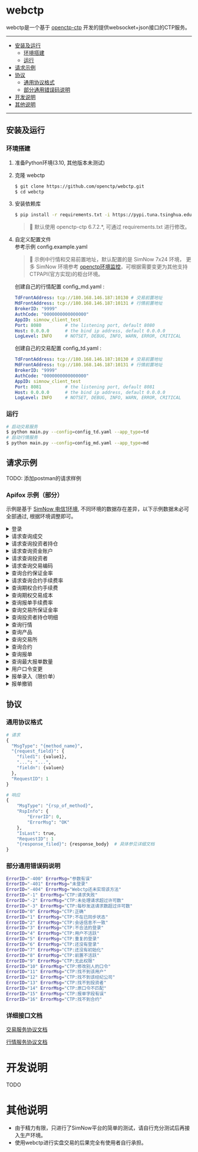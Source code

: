 # webctp

webctp是一个基于 [openctp-ctp](https://github.com/openctp/openctp-ctp-python) 开发的提供websocket+json接口的CTP服务。

---

* [安装及运行](#安装及运行)
    * [环境搭建](#环境搭建)
    * [运行](#运行)
* [请求示例](#请求示例)
* [协议](#协议)
    * [通用协议格式](#通用协议格式)
    * [部分通用错误码说明](#部分通用错误码说明)
* [开发说明](#开发说明)
* [其他说明](#其他说明)

---

## 安装及运行

### 环境搭建

1. 准备Python环境(3.10, 其他版本未测试)
2. 克隆 webctp
   ```bash
   $ git clone https://github.com/openctp/webctp.git
   $ cd webctp
   ```
3. 安装依赖库
   ```bash
   $ pip install -r requirements.txt -i https://pypi.tuna.tsinghua.edu.cn/simple --trusted-host=pypi.tuna.tsinghua.edu.cn
   ```
   > :pushpin: 默认使用 openctp-ctp 6.7.2.*, 可通过 requirements.txt 进行修改。

4. 自定义配置文件  
   参考示例 config.example.yaml
   > :pushpin: 示例中行情和交易前置地址，默认配置的是 SimNow 7x24 环境， 更多 SimNow
   环境参考 [openctp环境监控](http://121.37.80.177)，可根据需要变更为其他支持CTPAPI(官方实现)的柜台环境。

   创建自己的行情配置 config_md.yaml :
   ```yaml 
   TdFrontAddress: tcp://180.168.146.187:10130 # 交易前置地址
   MdFrontAddress: tcp://180.168.146.187:10131 # 行情前置地址
   BrokerID: "9999"
   AuthCode: "0000000000000000"
   AppID: simnow_client_test
   Port: 8080         # the listening port, default 8080
   Host: 0.0.0.0      # the bind ip address, default 0.0.0.0
   LogLevel: INFO     # NOTSET, DEBUG, INFO, WARN, ERROR, CRITICAL
   ```
   创建自己的交易配置 config_td.yaml :
   ```yaml 
   TdFrontAddress: tcp://180.168.146.187:10130 # 交易前置地址
   MdFrontAddress: tcp://180.168.146.187:10131 # 行情前置地址
   BrokerID: "9999"
   AuthCode: "0000000000000000"
   AppID: simnow_client_test
   Port: 8081         # the listening port, default 8081
   Host: 0.0.0.0      # the bind ip address, default 0.0.0.0
   LogLevel: INFO     # NOTSET, DEBUG, INFO, WARN, ERROR, CRITICAL
   ```

### 运行

```bash
# 启动交易服务
$ python main.py --config=config_td.yaml --app_type=td
# 启动行情服务
$ python main.py --config=config_md.yaml --app_type=md
```

## 请求示例

TODO: 添加postman的请求样例

### Apifox 示例（部分）

示例是基于 [SimNow 电信1环境](http://openctp.cn/report/Simnow%A3%A8CTP%A3%A9%B7%C2%D5%E6%BB%B7%BE%B31-%B5%E7%D0%C5process%D0%D0%C7%E9.html),
不同环境的数据存在差异，以下示例数据未必可全部通过, 根据环境调整即可。

<details>
<summary>登录</summary>

<img width="900" alt="login" src="https://github.com/openctp/webctp/assets/17944025/de9f2cd4-d3eb-4b6d-b150-d274cf4d1a01">
</details>

<details>
<summary>请求查询成交</summary>

<img width="973" alt="qry_trade" src="https://github.com/openctp/webctp/assets/17944025/a754788d-5eaa-429f-81bb-d444502ee89a">
</details>

<details>
<summary>请求查询投资者持仓</summary>

<img width="978" alt="qry_investor_position" src="https://github.com/openctp/webctp/assets/17944025/e219ccdd-d48b-4567-bbb2-6a3aa2c68ae2">
</details>

<details>
<summary>请求查询资金账户</summary>

<img width="976" alt="qry_trading_account" src="https://github.com/openctp/webctp/assets/17944025/42858761-c3fe-411c-9af7-fd248c238a77">
</details>

<details>
<summary>请求查询投资者</summary>

<img width="977" alt="qry_investor" src="https://github.com/openctp/webctp/assets/17944025/d8a7cb1f-a997-48e7-ad77-81d5f261c880">
</details>

<details>
<summary>请求查询交易编码</summary>

<img width="975" alt="qry_trading_code" src="https://github.com/openctp/webctp/assets/17944025/ee46abc5-8481-4643-98a1-e6d923e003e8">
</details>

<details>
<summary>查询合约保证金率</summary>

<img width="973" alt="qry_instrument_margin_rate" src="https://github.com/openctp/webctp/assets/17944025/96707a3f-4fef-4118-aa46-373968dac3fa">
</details>

<details>
<summary>请求查询合约手续费率</summary>

<img width="975" alt="qry_instrument_commission_rate" src="https://github.com/openctp/webctp/assets/17944025/b5e84d60-bfb9-4efd-8e4b-e50bd2e3873d">
</details>

<details>
<summary>查询期权合约手续费</summary>

</details>

<details>
<summary>查询期权交易成本</summary>

</details>

<details>
<summary>查询报单手续费率</summary>

</details>

<details>
<summary>查询交易所保证金率</summary>

<img width="976" alt="qry_exchange_margin_rate" src="https://github.com/openctp/webctp/assets/17944025/2b790cc3-8521-4713-92cb-b9a2cf1f2a48">
</details>

<details>
<summary>查询投资者持仓明细</summary>

<img width="977" alt="qry_investor_position_detail" src="https://github.com/openctp/webctp/assets/17944025/8bef07b8-5024-4499-b6a7-aa754b1d69cd">
</details>

<details>
<summary>查询行情</summary>

<img width="974" alt="qry_depth_market_data" src="https://github.com/openctp/webctp/assets/17944025/1efe7bca-7166-4c22-8d4a-750054890d6a">
</details>

<details>
<summary>查询产品</summary>

<img width="977" alt="qry_product" src="https://github.com/openctp/webctp/assets/17944025/398fc449-a6b4-487e-a62c-37314d0cee52">
</details>

<details>
<summary>查询交易所</summary>

<img width="974" alt="qry_exchange" src="https://github.com/openctp/webctp/assets/17944025/24ac101d-fadb-48e8-b0e2-8698ec802f84">
</details>

<details>
<summary>查询合约</summary>

<img width="979" alt="qry_instrument" src="https://github.com/openctp/webctp/assets/17944025/12860cda-aa82-44ce-a05b-4f666c27b3ab">
</details>

<details>
<summary>查询报单</summary>

<img width="897" alt="qr_order" src="https://github.com/openctp/webctp/assets/17944025/faad7bbb-f5fa-40c3-a4b8-f74334d3bc2a">
</details>

<details>
<summary>查询最大报单数量</summary>

<img width="898" alt="qry_max_order_volume" src="https://github.com/openctp/webctp/assets/17944025/dbb71d38-55c9-472c-9ad7-58280d894292">
</details>

<details>
<summary>用户口令变更</summary>

<img width="899" alt="update_password" src="https://github.com/openctp/webctp/assets/17944025/3c3fa526-acf0-407c-9975-488f5c2c446d">
</details>

<details>
<summary>报单录入（限价单）</summary>

<img width="900" alt="order_insert" src="https://github.com/openctp/webctp/assets/17944025/5d7edf22-e15b-4f38-9aef-6341f2d2b165">
</details>

<details>
<summary>报单撤销</summary>

<img width="898" alt="order_action" src="https://github.com/openctp/webctp/assets/17944025/a0f8117a-ec7a-4793-854e-54595c8ba885">
</details>

## 协议

### 通用协议格式

``` python
# 请求
{
  "MsgType": "{method_name}",
  "{request_field}": {
    "filed1": {value1},
    "...": "...",
    "fieldn": {valuen}
  },
  "RequestID": 1
}

# 响应
{
    "MsgType": "{rsp_of_method}",
    "RspInfo": {
        "ErrorID": 0,
        "ErrorMsg": "OK"
    },
    "IsLast": true,
    "RequestID": 1
    "{response_filed}": {response_body}  # 具体参见详细文档
}
```

### 部分通用错误码说明

```bash
ErrorID="-400" ErrorMsg="参数有误"
ErrorID="-401" ErrorMsg="未登录"
ErrorID="-404" ErrorMsg="Webctp还未实现该方法"
ErrorID="-1" ErrorMsg="CTP:请求失败"
ErrorID="-2" ErrorMsg="CTP:未处理请求超过许可数"
ErrorID="-3" ErrorMsg="CTP:每秒发送请求数超过许可数"
ErrorID="0" ErrorMsg="CTP:正确"
ErrorID="1" ErrorMsg="CTP:不在已同步状态"
ErrorID="2" ErrorMsg="CTP:会话信息不一致"
ErrorID="3" ErrorMsg="CTP:不合法的登录"
ErrorID="4" ErrorMsg="CTP:用户不活跃"
ErrorID="5" ErrorMsg="CTP:重复的登录"
ErrorID="6" ErrorMsg="CTP:还没有登录"
ErrorID="7" ErrorMsg="CTP:还没有初始化"
ErrorID="8" ErrorMsg="CTP:前置不活跃"
ErrorID="9" ErrorMsg="CTP:无此权限"
ErrorID="10" ErrorMsg="CTP:修改别人的口令"
ErrorID="11" ErrorMsg="CTP:找不到该用户"
ErrorID="12" ErrorMsg="CTP:找不到该经纪公司"
ErrorID="13" ErrorMsg="CTP:找不到投资者"
ErrorID="14" ErrorMsg="CTP:原口令不匹配"
ErrorID="15" ErrorMsg="CTP:报单字段有误"
ErrorID="16" ErrorMsg="CTP:找不到合约"
```

### 详细接口文档

[交易服务协议文档](./docs/td_protocol.md)

[行情服务协议文档](./docs/md_protocol.md)

# 开发说明

TODO

# 其他说明

* 由于精力有限，只进行了SimNow平台的简单的测试，请自行充分测试后再接入生产环境。
* 使用webctp进行实盘交易的后果完全有使用者自行承担。
